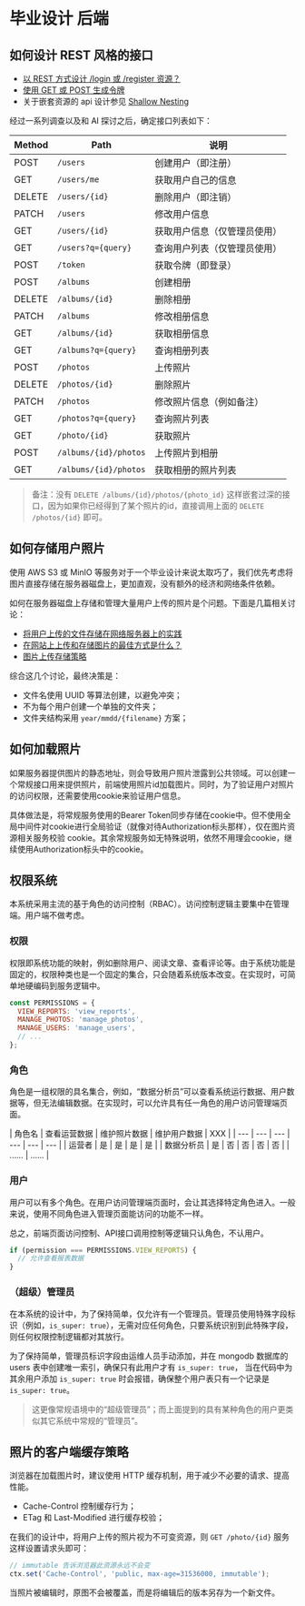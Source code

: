 # 毕业设计 后端

## 如何设计 REST 风格的接口

- [以 REST 方式设计 /login 或 /register 资源？](https://stackoverflow.com/a/7260540/8198710)
- [使用 GET 或 POST 生成令牌](https://stackoverflow.com/a/50776478/8198710)
- 关于嵌套资源的 api 设计参见 [Shallow Nesting](https://guides.rubyonrails.org/routing.html#shallow-nesting)

经过一系列调查以及和 AI 探讨之后，确定接口列表如下：

| Method | Path | 说明 |
| --- | --- | --- |
| POST   | `/users`               | 创建用户（即注册） |
| GET    | `/users/me`            | 获取用户自己的信息 |
| DELETE | `/users/{id}`          | 删除用户（即注销） |
| PATCH  | `/users`               | 修改用户信息 |
| GET    | `/users/{id}`          | 获取用户信息（仅管理员使用） |
| GET    | `/users?q={query}`     | 查询用户列表（仅管理员使用） |
| POST   | `/token`               | 获取令牌（即登录） |
| POST   | `/albums`              | 创建相册 |
| DELETE | `/albums/{id}`         | 删除相册 |
| PATCH  | `/albums`              | 修改相册信息 |
| GET    | `/albums/{id}`         | 获取相册信息 |
| GET    | `/albums?q={query}`    | 查询相册列表 |
| POST   | `/photos`              | 上传照片 |
| DELETE | `/photos/{id}`         | 删除照片 |
| PATCH  | `/photos`              | 修改照片信息（例如备注） |
| GET    | `/photos?q={query}`    | 查询照片列表 |
| GET    | `/photo/{id}`          | 获取照片 |
| POST   | `/albums/{id}/photos`  | 上传照片到相册 |
| GET    | `/albums/{id}/photos`  | 获取相册的照片列表 |

> 备注：没有 `DELETE /albums/{id}/photos/{photo_id}` 这样嵌套过深的接口，因为如果你已经得到了某个照片的id，直接调用上面的 `DELETE /photos/{id}` 即可。

## 如何存储用户照片

使用 AWS S3 或 MinIO 等服务对于一个毕业设计来说太取巧了，我们优先考虑将图片直接存储在服务器磁盘上，更加直观，没有额外的经济和网络条件依赖。

如何在服务器磁盘上存储和管理大量用户上传的照片是个问题。下面是几篇相关讨论：

- [将用户上传的文件存储在网络服务器上的实践](https://stackoverflow.com/a/7925338/8198710)
- [在网站上上传和存储图片的最佳方式是什么？](https://stackoverflow.com/a/8922090/8198710)
- [图片上传存储策略](https://stackoverflow.com/a/2664956)

综合这几个讨论，最终决策是：

- 文件名使用 UUID 等算法创建，以避免冲突；
- 不为每个用户创建一个单独的文件夹；
- 文件夹结构采用 `year/mmdd/{filename}` 方案；

## 如何加载照片

如果服务器提供图片的静态地址，则会导致用户照片泄露到公共领域。可以创建一个常规接口用来提供照片，前端使用照片id加载图片。同时，为了验证用户对照片的访问权限，还需要使用cookie来验证用户信息。

具体做法是，将常规服务使用的Bearer Token同步存储在cookie中。但不使用全局中间件对cookie进行全局验证（就像对待Authorization标头那样），仅在图片资源相关服务校验 cookie。其余常规服务如无特殊说明，依然不用理会cookie，继续使用Authorization标头中的cookie。

## 权限系统

本系统采用主流的基于角色的访问控制（RBAC）。访问控制逻辑主要集中在管理端。用户端不做考虑。

### 权限

权限即系统功能的映射，例如删除用户、阅读文章、查看评论等。由于系统功能是固定的，权限种类也是一个固定的集合，只会随着系统版本改变。在实现时，可简单地硬编码到服务逻辑中。

```js
const PERMISSIONS = {
  VIEW_REPORTS: 'view_reports',
  MANAGE_PHOTOS: 'manage_photos',
  MANAGE_USERS: 'manage_users',
  // ...
};
```

### 角色

角色是一组权限的具名集合，例如，“数据分析员”可以查看系统运行数据、用户数据等，但无法编辑数据。在实现时，可以允许具有任一角色的用户访问管理端页面。

| 角色名 | 查看运营数据 | 维护照片数据 | 维护用户数据 | XXX |
| --- | --- | --- | --- | --- | --- |
| 运营者 | 是 | 是 | 是 | 是 |
| 数据分析员 | 是 | 否 | 否 | 否 | 否 |
| …… | …… |

### 用户

用户可以有多个角色。在用户访问管理端页面时，会让其选择特定角色进入。一般来说，使用不同角色进入管理页面能访问的功能不一样。

总之，前端页面访问控制、API接口调用控制等逻辑只认角色，不认用户。

```js
if (permission === PERMISSIONS.VIEW_REPORTS) {
  // 允许查看报表数据
}
```

### （超级）管理员

在本系统的设计中，为了保持简单，仅允许有一个管理员。管理员使用特殊字段标识（例如，`is_super: true`），无需对应任何角色，只要系统识别到此特殊字段，则任何权限控制逻辑都对其放行。

为了保持简单，管理员标识字段由运维人员手动添加，并在 mongodb 数据库的 users 表中创建唯一索引，确保只有此用户才有 `is_super: true`，
当在代码中为其余用户添加 `is_super: true` 时会报错，确保整个用户表只有一个记录是 `is_super: true`。

> 这更像常规语境中的“超级管理员”；而上面提到的具有某种角色的用户更类似其它系统中常规的“管理员”。

## 照片的客户端缓存策略

浏览器在加载图片时，建议使用 HTTP 缓存机制，用于减少不必要的请求、提高性能。

- Cache-Control 控制缓存行为；
- ETag 和 Last-Modified 进行缓存校验；

在我们的设计中，将用户上传的照片视为不可变资源，则 `GET /photo/{id}` 服务这样设置请求头即可：

```js
// immutable 告诉浏览器此资源永远不会变
ctx.set('Cache-Control', 'public, max-age=31536000, immutable');
```

当照片被编辑时，原图不会被覆盖，而是将编辑后的版本另存为一个新文件。
